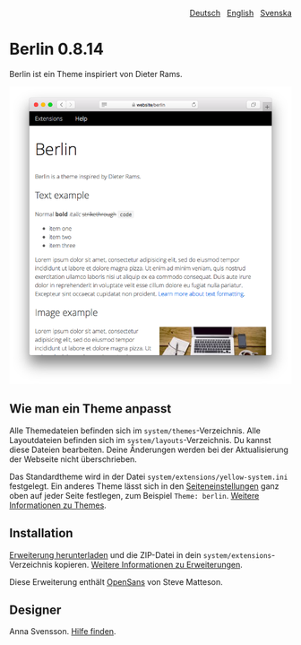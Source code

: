 <p align="right"><a href="README-de.md">Deutsch</a> &nbsp; <a href="README.md">English</a> &nbsp; <a href="README-sv.md">Svenska</a></p>

# Berlin 0.8.14

Berlin ist ein Theme inspiriert von Dieter Rams.

<p align="center"><img src="berlin-screenshot.png?raw=true" alt="Bildschirmfoto"></p>

## Wie man ein Theme anpasst

Alle Themedateien befinden sich im `system/themes`-Verzeichnis. Alle Layoutdateien befinden sich im `system/layouts`-Verzeichnis. Du kannst diese Dateien bearbeiten. Deine Änderungen werden bei der Aktualisierung der Webseite nicht überschrieben.

Das Standardtheme wird in der Datei `system/extensions/yellow-system.ini` festgelegt. Ein anderes Theme lässt sich in den [Seiteneinstellungen](https://github.com/annaesvensson/yellow-core/tree/main/README-de.md#einstellungen-seite) ganz oben auf jeder Seite festlegen, zum Beispiel `Theme: berlin`. [Weitere Informationen zu Themes](https://datenstrom.se/de/yellow/help/how-to-customise-a-theme).

## Installation

[Erweiterung herunterladen](https://github.com/annaesvensson/yellow-berlin/archive/main.zip) und die ZIP-Datei in dein `system/extensions`-Verzeichnis kopieren. [Weitere Informationen zu Erweiterungen](https://github.com/annaesvensson/yellow-update/tree/main/README-de.md).

Diese Erweiterung enthält [OpenSans](https://fonts.google.com/specimen/Open+Sans) von Steve Matteson.

## Designer

Anna Svensson. [Hilfe finden](https://datenstrom.se/de/yellow/help/).

